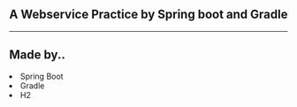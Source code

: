 ## A Webservice Practice by Spring boot and Gradle

<hr>
<h2>Made by..</h2>
<li>Spring Boot</li>
<li>Gradle</li>
<li>H2</li>
